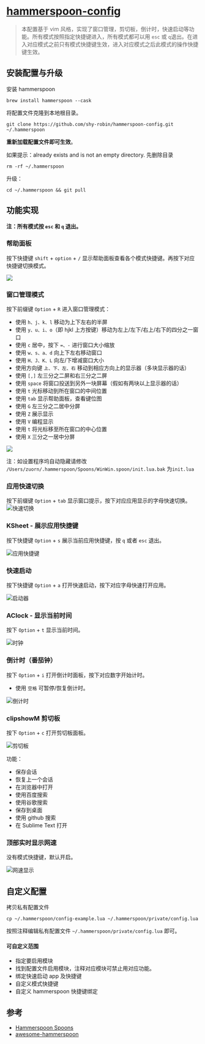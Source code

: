 # [hammerspoon-config](hammerspoon-config)

> 本配置基于 vim 风格，实现了窗口管理，剪切板，倒计时，快速启动等功能。所有模式按照指定快捷键进入，所有模式都可以用 `esc` 或 `q`退出。在进入对应模式之前只有模式快捷键生效，进入对应模式之后此模式的操作快捷键生效。

## 安装配置与升级

安装 hammerspoon

```
brew install hammerspoon --cask
```

将配置文件克隆到本地根目录。

```
git clone https://github.com/shy-robin/hammerspoon-config.git ~/.hammerspoon
```

**重新加载配置文件即可生效**。

如果提示：already exists and is not an empty directory.
先删除目录

```
rm -rf ~/.hammerspoon
```

升级：

```
cd ~/.hammerspoon && git pull
```

## 功能实现

**注：所有模式按 `esc` 和 `q` 退出。**

### 帮助面板

按下快捷键 `shift` + `option` + `/` 显示帮助面板查看各个模式快捷键。再按下对应快捷键切换模式。

![](http://ww1.sinaimg.cn/large/006tNc79ly1g4pzrve6gsj31c00u0k0p.jpg)

### 窗口管理模式

按下前缀键 `Option` + `R` 进入窗口管理模式：

- 使用 `h、j、k、l` 移动为上下左右的半屏
- 使用 `y、u、i、o`（即 hjkl 上方按键）移动为左上/左下/右上/右下的四分之一窗口
- 使用 `c` 居中，按下 `=、-` 进行窗口大小缩放
- 使用 `w、s、a、d` 向上下左右移动窗口
- 使用 `H、J、K、L` 向左/下增减窗口大小
- 使用方向键 `上、下、左、右` 移动到相应方向上的显示器（多块显示器的话）
- 使用 `[,]` 左三分之二屏和右三分之二屏
- 使用 `space` 将窗口投送到另外一块屏幕（假如有两块以上显示器的话）
- 使用 `t` 光标移动到所在窗口的中间位置
- 使用 `tab` 显示帮助面板，查看键位图
- 使用 `G` 左三分之二居中分屏
- 使用 `Z` 展示显示
- 使用 `V` 编程显示
- 使用 `t` 将光标移至所在窗口的中心位置
- 使用 `X` 三分之一居中分屏

![](http://ww4.sinaimg.cn/large/006tNc79ly1g4pz9dhogwj31c00u04aw.jpg)

注：如设置程序坞自动隐藏请修改 `/Users/zuorn/.hammerspoon/Spoons/WinWin.spoon/init.lua.bak` 为`init.lua`

### 应用快速切换

按下前缀键 `Option` + `tab` 显示窗口提示，按下对应应用显示的字母快速切换。
![快速切换](https://i.loli.net/2019/07/06/5d20193818dd473100.png)

### KSheet - 展示应用快捷键

按下快捷键 `Option` + `s` 展示当前应用快捷键，按 `q` 或者 `esc` 退出。

![应用快捷键](https://i.loli.net/2019/07/06/5d2019381760e52911.png)

### 快速启动

按下快捷键 `Option` + `a` 打开快速启动，按下对应字母快速打开应用。

![启动器](https://i.loli.net/2019/07/06/5d2019368b6dc67355.png)

### AClock - 显示当前时间

按下 `Option` + `t` 显示当前时间。

![时钟](https://i.loli.net/2019/07/06/5d201936dbfdf69558.png)

### 倒计时（番茄钟）

按下 `Option` + `i` 打开倒计时面板，按下对应数字开始计时。

- 使用 `空格` 可暂停/恢复倒计时。

![倒计时](https://i.loli.net/2019/07/06/5d2019372da4545679.png)

### clipshowM 剪切板

按下 `Option` + `c` 打开剪切板面板。

![剪切板](https://i.loli.net/2019/07/06/5d201937266fe84053.png)

功能：

- 保存会话
- 恢复上一个会话
- 在浏览器中打开
- 使用百度搜索
- 使用谷歌搜索
- 保存到桌面
- 使用 github 搜索
- 在 Sublime Text 打开

### 顶部实时显示网速

没有模式快捷键，默认开启。

![网速显示](https://i.loli.net/2019/07/06/5d2019336a0b441738.jpg)

## 自定义配置

拷贝私有配置文件

```
cp ~/.hammerspoon/config-example.lua ~/.hammerspoon/private/config.lua
```

按照注释编辑私有配置文件 `~/.hammerspoon/private/config.lua` 即可。

#### 可自定义范围

- 指定要启用模块
- 找到配置文件启用模块，注释对应模块可禁止用对应功能。
- 绑定快速启动 app 及快捷键
- 自定义模式快捷键
- 自定义 hammerspoon 快捷键绑定

## 参考

- [Hammerspoon Spoons](https://www.hammerspoon.org/Spoons/)
- [awesome-hammerspoon](https://github.com/ashfinal/awesome-hammerspoon)
